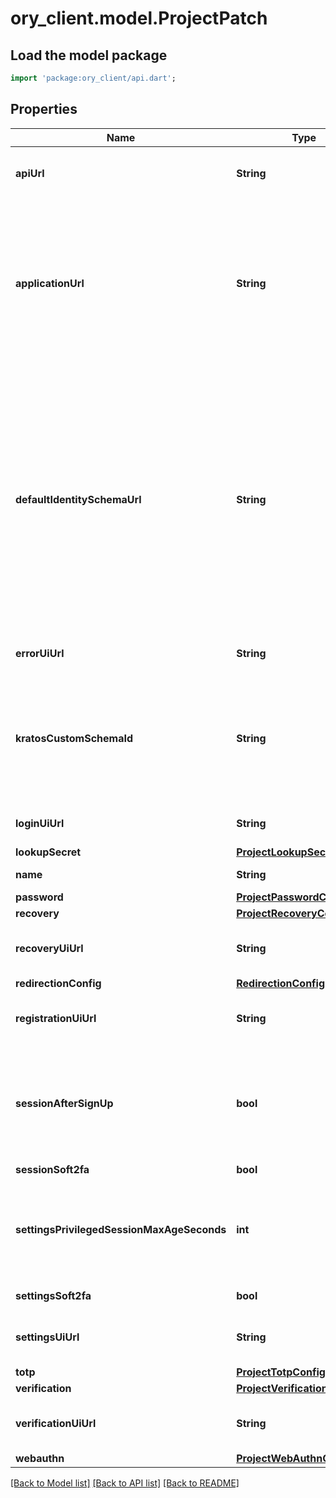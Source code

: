 # ory_client.model.ProjectPatch

## Load the model package
```dart
import 'package:ory_client/api.dart';
```

## Properties
Name | Type | Description | Notes
------------ | ------------- | ------------- | -------------
**apiUrl** | **String** | URL of Project API  In the future will allow to override Kratos project URL. If set, error is returned. If left empty our hosted URL is used | [optional] 
**applicationUrl** | **String** | URL where your application is available.  Your users will be redirected to this URL when they successfully complete a login, logout, verification, recovery, or registration flow. More fine-grained redirection patterns are available for the individual flows (login, registration, ...).  If left empty, our hosted URL will be used instead. It contains technical information on the identities and is useful when developing a new project or trying out Ory Cloud. | [optional] 
**defaultIdentitySchemaUrl** | **String** | Default Identity Schema URL  This represents your Ory Kratos Default Identity Schema. It is your identity's default schema. This allows setting custom fields such as \"address\", specifying whether you want to log in using email or a username, and more. For more information on this topic, please check out the identity documentation.  If KratosCustomSchemaID is also added to the payload, it will be preferred and replace the value of DefaultIdentitySchemaURL set by the client.  The value of this field can be either any \"https://\" URL - for example a file hosted at GitHub, or a `preset://`-prefixed string.  Available presets are:  preset://email preset://username preset://basic preset://blank | [optional] 
**errorUiUrl** | **String** | Self-Service Error UI URL  Sets the UI URL for the error UI. If left empty, this will use Ory's hosted pages. | 
**kratosCustomSchemaId** | **String** | The Custom Schema ID  The custom schema ID is a preferred field over DefaultIdentitySchemaURL, meaning it will override the DefaultIdentitySchemaURL with the custom schema's URL instead of accepting it from the client-side. Once this field is set the given custom schema will be associated with this project. | [optional] 
**loginUiUrl** | **String** | Self-Service Login UI URL  Sets the UI URL for the login UI. If left empty, this will use Ory's hosted pages. | 
**lookupSecret** | [**ProjectLookupSecretConfig**](ProjectLookupSecretConfig.md) |  | 
**name** | **String** | The project name.  Helps you identify your project.  in: body | [optional] 
**password** | [**ProjectPasswordConfig**](ProjectPasswordConfig.md) |  | 
**recovery** | [**ProjectRecoveryConfig**](ProjectRecoveryConfig.md) |  | 
**recoveryUiUrl** | **String** | Self-Service Login UI URL  Sets the UI URL for the recovery UI. If left empty, this will use Ory's hosted pages. | 
**redirectionConfig** | [**RedirectionConfig**](RedirectionConfig.md) |  | [optional] 
**registrationUiUrl** | **String** | Self-Service Login UI URL  Sets the UI URL for the registration UI. If left empty, this will use Ory's hosted pages. | 
**sessionAfterSignUp** | **bool** | Issue Session after Sign Up  If set to true, users will receive a session after they successfully signed up. Enabling this option allows account enumeration during registration flows. Read more: https://www.ory.sh/kratos/docs/self-service/flows/user-registration#successful-registration | 
**sessionSoft2fa** | **bool** | Enable Soft 2FA for Login Sessions | 
**settingsPrivilegedSessionMaxAgeSeconds** | **int** | Duration in Seconds of how long a Session is Privileged  Defines how long a session is considered privileged in seconds. If the session's authenticated_at is older than the value specified here, the user needs to re-authenticate to perform certain actions (e.g. password change). | 
**settingsSoft2fa** | **bool** | Enable Soft 2FA for Self-Service Settings Flows | 
**settingsUiUrl** | **String** | Self-Service Settings UI URL  Sets the UI URL for the settings UI. If left empty, this will use Ory's hosted pages. | 
**totp** | [**ProjectTotpConfig**](ProjectTotpConfig.md) |  | 
**verification** | [**ProjectVerificationConfig**](ProjectVerificationConfig.md) |  | 
**verificationUiUrl** | **String** | Self-Service Login UI URL  Sets the UI URL for the verification UI. If left empty, this will use Ory's hosted pages. | 
**webauthn** | [**ProjectWebAuthnConfig**](ProjectWebAuthnConfig.md) |  | 

[[Back to Model list]](../README.md#documentation-for-models) [[Back to API list]](../README.md#documentation-for-api-endpoints) [[Back to README]](../README.md)


